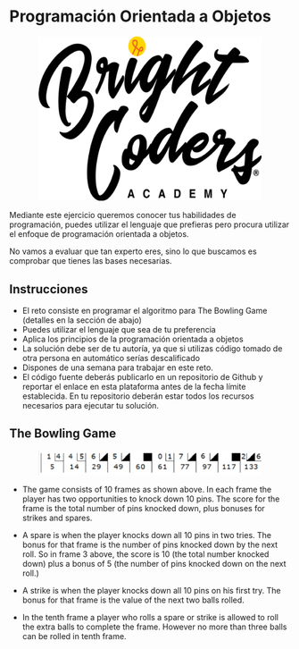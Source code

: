 # Programación Orientada a Objetos

<center>
<img src="img/bclogo-black.png" width="400" title="CSS3">
</center>

Mediante este ejercicio queremos conocer tus habilidades de programación, puedes utilizar el lenguaje que prefieras pero procura utilizar el enfoque de programación orientada a objetos.

No vamos a evaluar que tan experto eres, sino lo que buscamos es comprobar que tienes las bases necesarias.

## Instrucciones
- El reto consiste en programar el algoritmo para The Bowling Game (detalles en la sección de abajo)
- Puedes utilizar el lenguaje que sea de tu preferencia
- Aplica los principios de la programación orientada a objetos
- La solución debe ser de tu autoría, ya que si utilizas código tomado de otra persona en automático serías descalificado
- Dispones de una semana para trabajar en este reto.
- El código fuente deberás publicarlo en un repositorio de Github y reportar el enlace en esta plataforma antes de la fecha límite establecida. En tu repositorio deberán estar todos los recursos necesarios para ejecutar tu solución.
 

## The Bowling Game

<center>
<img src="img/bowling.png" width="400" title="CSS3">
</center>


- The game consists of 10 frames as shown above. In each frame the player has two opportunities to knock down 10 pins. The score for the frame is the total number of pins knocked down, plus bonuses for strikes and spares.
  
- A spare is when the player knocks down all 10 pins in two tries. The bonus for that frame is the number of pins knocked down by the next roll. So in frame 3 above, the score is 10 (the total number knocked down) plus a bonus of 5 (the number of pins knocked down on the next roll.)

- A strike is when the player knocks down all 10 pins on his first try. The bonus for that frame is the value of the next two balls rolled.

- In the tenth frame a player who rolls a spare or strike is allowed to roll the extra balls to complete the frame. However no more than three balls can be rolled in tenth frame.